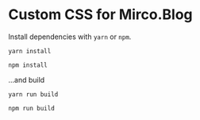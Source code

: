 # Custom CSS for Mirco.Blog

Install dependencies with `yarn` or `npm`.

```
yarn install
```

```
npm install
```

…and build

```
yarn run build
```

```
npm run build
```